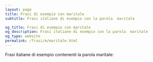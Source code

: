 ```yaml
---
layout: page
title: Frasi di esempio con maritale 
subtitle: Frasi italiane di esempio con la parola  maritale

og_title: Frasi di esempio con maritale 
og_description: Frasi italiane di esempio con la parola  maritale
og_type: website
permalink: /frasi/m/maritale.html
---
```


Frasi italiane di esempio contenenti la parola maritale:


